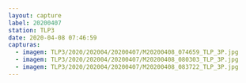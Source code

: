 ```yaml
---
layout: capture
label: 20200407
station: TLP3
date: 2020-04-08 07:46:59
capturas:
  - imagem: TLP3/2020/202004/20200407/M20200408_074659_TLP_3P.jpg
  - imagem: TLP3/2020/202004/20200407/M20200408_080303_TLP_3P.jpg
  - imagem: TLP3/2020/202004/20200407/M20200408_083722_TLP_3P.jpg
---
```

